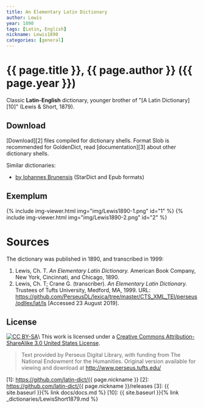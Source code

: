 ```yaml
---
title: An Elementary Latin Dictionary
author: Lewis
year: 1890
tags: [Latin, English]
nickname: Lewis1890
categories: [general]
---
```

# {{ page.title }}, {{ page.author }} ({{ page.year }})

Classic **Latin**–**English** dictionary, younger brother of "[A Latin Dictionary][10]" (Lewis & Short, 1879).


## Download

[Download][2] files compiled for dictionary shells. Format Slob is recommended for GoldenDict, read [documentation][3] about other dictionary shells.

Similar dictionaries:

- [by Iohannes Brunensis](http://www.litteraelatinae.eu/?p=381) (StarDict and Epub formats)


## Exemplum

{% include img-viewer.html img="img/Lewis1890-1.png" id="1" %}
{% include img-viewer.html img="img/Lewis1890-2.png" id="2" %}


# Sources

The dictionary was published in 1890, and transcribed in 1999:

1. Lewis, Ch. T. _An Elementary Latin Dictionary._ American Book Company, New York, Cincinnati, and Chicago, 1890.
1. Lewis, Ch. T; Crane G. (transcriber). _An Elementary Latin Dictionary._ Trustees of Tufts University, Medford, MA, 1999. URL: <https://github.com/PerseusDL/lexica/tree/master/CTS_XML_TEI/perseus/pdllex/lat/ls> \[Accessed 23 August 2019\].


## License

[![CC BY-SA](https://i.creativecommons.org/l/by-sa/3.0/88x31.png)](https://creativecommons.org/licenses/by-sa/3.0/us/)\\
This work is licensed under a [Creative Commons Attribution-ShareAlike 3.0 United States License](https://creativecommons.org/licenses/by-sa/3.0/us/).

> Text provided by Perseus Digital Library, with funding from The National Endowment for the Humanities. Original version available for viewing and download at <http://www.perseus.tufts.edu/>


[1]: https://github.com/latin-dict/{{ page.nickname }}
[2]: https://github.com/latin-dict/{{ page.nickname }}/releases
[3]: {{ site.baseurl }}{% link docs/docs.md %}
[10]: {{ site.baseurl }}{% link _dictionaries/LewisShort1879.md %}
